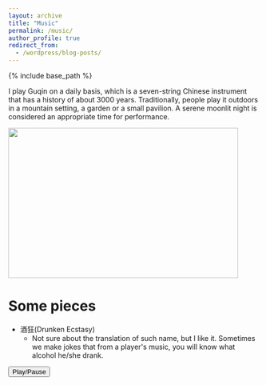 ```yaml
---
layout: archive
title: "Music"
permalink: /music/
author_profile: true
redirect_from:
  - /wordpress/blog-posts/
---
```


{% include base_path %}

I play Guqin on a daily basis, which is a seven-string Chinese instrument that has a history of about 3000 years. Traditionally, people play it outdoors in a mountain setting, a garden or a small pavilion. A serene moonlit night is considered an appropriate time for performance. 

<img src="https://github.com/yanxu-chen/yanxu-chen.github.io/raw/master/images/Qin.JPG" width="460" height="300">

Some pieces
======
* 酒狂(Drunken Ecstasy)
  * Not sure about the translation of such name, but I like it. Sometimes we make jokes that from a player's music, you will know what alcohol he/she drank. 

<audio id="myAudio" loop>
    <source src="https://github.com/yanxu-chen/yanxu-chen.github.io/raw/master/media/Jiukuang_2021.mp3" type="audio/mpeg">
    This HTML5 player is not supported by your browser
    </audio>
    <button type="button" onclick="aud_play_pause()">Play/Pause</button>
    <script>
    function aud_play_pause() {
     var myAudio = document.getElementById("myAudio");
     if (myAudio.paused) {
       myAudio.play();
     } else {
       myAudio.pause();
     }
    }
    </script>





